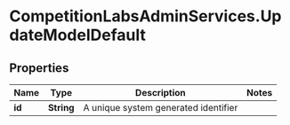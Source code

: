 # CompetitionLabsAdminServices.UpdateModelDefault

## Properties

Name | Type | Description | Notes
------------ | ------------- | ------------- | -------------
**id** | **String** | A unique system generated identifier | 


